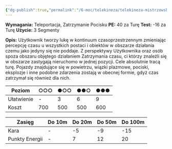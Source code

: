 ```yaml
---
{"dg-publish":true,"permalink":"/6-moc/telekineza/telekineza-mistrzowskie/zatrzymanie-czasu/","dgPassFrontmatter":true}
---
```


**Wymagania:** Teleportacja, Zatrzymanie Pocisku
**PE:** 40 za Turę
**Test:** -16 za Turę
**Użycie:** 3 Segmenty

**Opis:** Użytkownik tworzy lukę w kontinuum czasoprzestrzennym zmieniając percepcję czasu u wszystkich postaci i obiektów w obszarze działania czemu jako jedyny się nie poddaje. Z perspektywy Użytkownika oraz osób spoza obszaru objętego działaniem Zatrzymania czasu, ci którzy znaleźli się w obszarze zastygają nieruchomo w jednej pozycji. Cele absolutnie tracą turę. Pojazdy znajdujące się w powietrzu, wiązki plazmowe, pociski, eksplozje i inne podobne zdarzenia zostają w obecnej formie, gdyż czas zatrzymał się również dla nich.

| Poziom     | ○○○ | ●○○ | ●●○ | ●●● |
| ---------- | --- | --- | --- | --- |
| Ułatwienie | -   | 3   | 6   | 9   |
| Koszt      | 700 | 500 | 500 | 600 |

| Zasięg         | Do 10m | Do 20m | Do 50m | Do 100m |
| -------------- | ------ | ------ | ------ | ------- |
| Kara           | -      | -5     | -9     | -15     |
| Punkty Energii | -      | 7      | 12     | 20      |